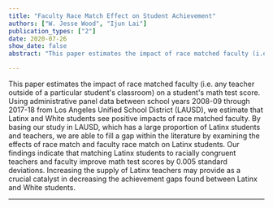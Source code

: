 ```yaml
---
title: "Faculty Race Match Effect on Student Achievement"
authors: ["W. Jesse Wood", "Ijun Lai"]
publication_types: ["2"]
date: 2020-07-26
show_date: false
abstract: "This paper estimates the impact of race matched faculty (i.e. any teacher outside of a particular student's classroom) on a student's math test score. Using administrative panel data between school years 2008-09 through 2017-18 from Los Angeles Unified School District (LAUSD), we estimate that Latinx and White students see positive impacts of race matched faculty. By basing our study in LAUSD, which has a large proportion of Latinx students and teachers, we are able to fill a gap within the literature by examining the effects of race match and faculty race match on Latinx students. Our findings indicate that matching Latinx students to racially congruent teachers and faculty improve math test scores by 0.005 standard deviations. Increasing the supply of Latinx teachers may provide as a crucial catalyst in decreasing the achievement gaps found between Latinx and White students."

---
```


This paper estimates the impact of race matched faculty (i.e. any teacher outside of a particular student's classroom) on a student's math test score. Using administrative panel data between school years 2008-09 through 2017-18 from Los Angeles Unified School District (LAUSD), we estimate that Latinx and White students see positive impacts of race matched faculty. By basing our study in LAUSD, which has a large proportion of Latinx students and teachers, we are able to fill a gap within the literature by examining the effects of race match and faculty race match on Latinx students. Our findings indicate that matching Latinx students to racially congruent teachers and faculty improve math test scores by 0.005 standard deviations. Increasing the supply of Latinx teachers may provide as a crucial catalyst in decreasing the achievement gaps found between Latinx and White students.

---